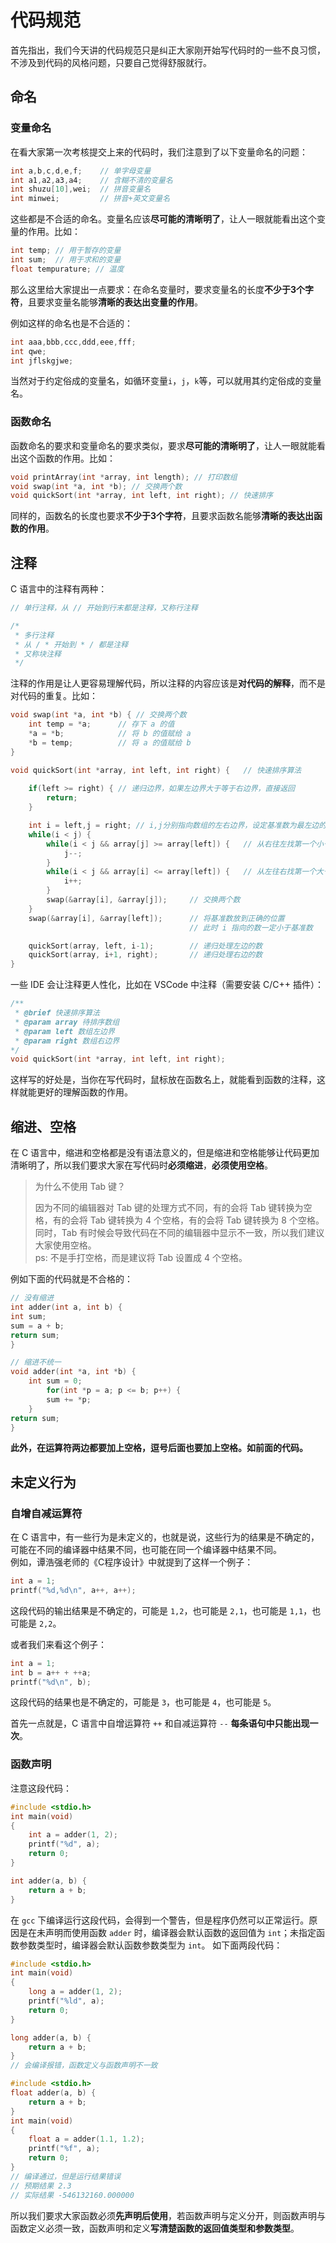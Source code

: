 # 代码规范

首先指出，我们今天讲的代码规范只是纠正大家刚开始写代码时的一些不良习惯，不涉及到代码的风格问题，只要自己觉得舒服就行。

## 命名

### 变量命名

在看大家第一次考核提交上来的代码时，我们注意到了以下变量命名的问题：

```C
int a,b,c,d,e,f;    // 单字母变量
int a1,a2,a3,a4;    // 含糊不清的变量名
int shuzu[10],wei;  // 拼音变量名
int minwei;         // 拼音+英文变量名
```

这些都是不合适的命名。变量名应该**尽可能的清晰明了**，让人一眼就能看出这个变量的作用。比如：

```C
int temp; // 用于暂存的变量
int sum;  // 用于求和的变量
float tempurature; // 温度
```

那么这里给大家提出一点要求：在命名变量时，要求变量名的长度**不少于3个字符**，且要求变量名能够**清晰的表达出变量的作用**。

例如这样的命名也是不合适的：

```C
int aaa,bbb,ccc,ddd,eee,fff;
int qwe;
int jflskgjwe;
```

当然对于约定俗成的变量名，如循环变量`i`，`j`，`k`等，可以就用其约定俗成的变量名。

### 函数命名

函数命名的要求和变量命名的要求类似，要求**尽可能的清晰明了**，让人一眼就能看出这个函数的作用。比如：

```C
void printArray(int *array, int length); // 打印数组
void swap(int *a, int *b); // 交换两个数
void quickSort(int *array, int left, int right); // 快速排序
```

同样的，函数名的长度也要求**不少于3个字符**，且要求函数名能够**清晰的表达出函数的作用**。

## 注释

C 语言中的注释有两种：
```C
// 单行注释，从 // 开始到行末都是注释，又称行注释

/*
 * 多行注释
 * 从 / * 开始到 * / 都是注释
 * 又称块注释
 */
```

注释的作用是让人更容易理解代码，所以注释的内容应该是**对代码的解释**，而不是对代码的重复。比如：

```C
void swap(int *a, int *b) { // 交换两个数
    int temp = *a;      // 存下 a 的值
    *a = *b;            // 将 b 的值赋给 a
    *b = temp;          // 将 a 的值赋给 b
}

void quickSort(int *array, int left, int right) {   // 快速排序算法
    
    if(left >= right) { // 递归边界，如果左边界大于等于右边界，直接返回
        return;
    }

    int i = left,j = right; // i,j分别指向数组的左右边界，设定基准数为最左边的数
    while(i < j) {
        while(i < j && array[j] >= array[left]) {   // 从右往左找第一个小于基准数的数
            j--;
        }
        while(i < j && array[i] <= array[left]) {   // 从左往右找第一个大于基准数的数
            i++;
        }
        swap(&array[i], &array[j]);     // 交换两个数
    }
    swap(&array[i], &array[left]);      // 将基准数放到正确的位置
                                        // 此时 i 指向的数一定小于基准数

    quickSort(array, left, i-1);        // 递归处理左边的数
    quickSort(array, i+1, right);       // 递归处理右边的数
}
```

一些 IDE 会让注释更人性化，比如在 VSCode 中注释（需要安装 C/C++ 插件）：
```C
/**
 * @brief 快速排序算法
 * @param array 待排序数组
 * @param left 数组左边界
 * @param right 数组右边界
*/
void quickSort(int *array, int left, int right);
```
这样写的好处是，当你在写代码时，鼠标放在函数名上，就能看到函数的注释，这样就能更好的理解函数的作用。

## 缩进、空格

在 C 语言中，缩进和空格都是没有语法意义的，但是缩进和空格能够让代码更加清晰明了，所以我们要求大家在写代码时**必须缩进**，**必须使用空格**。  
> 为什么不使用 Tab 键？
> 
> 因为不同的编辑器对 Tab 键的处理方式不同，有的会将 Tab 键转换为空格，有的会将 Tab 键转换为 4 个空格，有的会将 Tab 键转换为 8 个空格。  
> 同时，Tab 有时候会导致代码在不同的编辑器中显示不一致，所以我们建议大家使用空格。  
> ps: 不是手打空格，而是建议将 Tab 设置成 4 个空格。

例如下面的代码就是不合格的：

```C
// 没有缩进
int adder(int a, int b) {
int sum;
sum = a + b;
return sum;
}
```
```C
// 缩进不统一
void adder(int *a, int *b) {
    int sum = 0;
        for(int *p = a; p <= b; p++) {
        sum += *p;
    }
return sum;
}
```

**此外，在运算符两边都要加上空格，逗号后面也要加上空格。如前面的代码。**

## 未定义行为

### 自增自减运算符

在 C 语言中，有一些行为是未定义的，也就是说，这些行为的结果是不确定的，可能在不同的编译器中结果不同，也可能在同一个编译器中结果不同。  
例如，谭浩强老师的《C程序设计》中就提到了这样一个例子：

```C
int a = 1;
printf("%d,%d\n", a++, a++);
```

这段代码的输出结果是不确定的，可能是 `1,2`，也可能是 `2,1`，也可能是 `1,1`，也可能是 `2,2`。

或者我们来看这个例子：
```C
int a = 1;
int b = a++ + ++a;
printf("%d\n", b);
```
这段代码的结果也是不确定的，可能是 `3`，也可能是 `4`，也可能是 `5`。

首先一点就是，C 语言中自增运算符 `++` 和自减运算符 `--` **每条语句中只能出现一次**。

### 函数声明

注意这段代码：

```C
#include <stdio.h>
int main(void)
{
    int a = adder(1, 2);
    printf("%d", a);
    return 0;
}

int adder(a, b) {
    return a + b;
}
```

在 `gcc` 下编译运行这段代码，会得到一个警告，但是程序仍然可以正常运行。原因是在未声明而使用函数 `adder` 时，编译器会默认函数的返回值为 `int`；未指定函数参数类型时，编译器会默认函数参数类型为 `int`。 
如下面两段代码：
```C
#include <stdio.h>
int main(void)
{
    long a = adder(1, 2);
    printf("%ld", a);
    return 0;
}

long adder(a, b) {
    return a + b;
}
// 会编译报错，函数定义与函数声明不一致
```
```C
#include <stdio.h>
float adder(a, b) {
    return a + b;
}
int main(void)
{
    float a = adder(1.1, 1.2);
    printf("%f", a);
    return 0;
}
// 编译通过，但是运行结果错误
// 预期结果 2.3
// 实际结果 -546132160.000000
```

所以我们要求大家函数必须**先声明后使用**，若函数声明与定义分开，则函数声明与函数定义必须一致，函数声明和定义**写清楚函数的返回值类型和参数类型**。